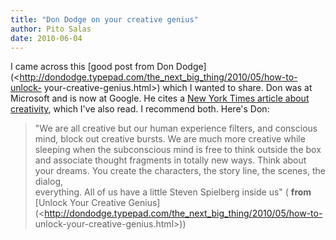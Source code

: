 ```yaml
---
title: "Don Dodge on your creative genius"
author: Pito Salas
date: 2010-06-04
---
```




I came across this [good post from Don
Dodge](<http://dondodge.typepad.com/the_next_big_thing/2010/05/how-to-unlock-
your-creative-genius.html>) which I wanted to share. Don was at Microsoft and
is now at Google. He cites a [New York Times article about
creativity](<http://www.nytimes.com/2010/05/08/books/08creative.html>), which
I've also read. I recommend both. Here's Don:

> "We are all creative but our human experience filters, and conscious mind,
> block out creative bursts. We are much more creative while sleeping when the
> subconscious mind is free to think outside the box and associate thought
> fragments in totally new ways. Think about your dreams. You create the
> characters, the story line, the scenes, the dialog,  
> everything. All of us have a little Steven Spielberg inside us" ( **from**
> [Unlock Your Creative
> Genius](<http://dondodge.typepad.com/the_next_big_thing/2010/05/how-to-
> unlock-your-creative-genius.html>))


